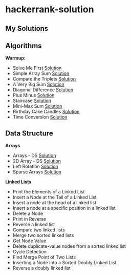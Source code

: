 # hackerrank-solution
## My Solutions
## Algorithms

**Warmup:**
 - Solve Me First [Solution](https://github.com/amitgupta7339/hackerrank-solution/blob/master/Algorithms/Warmup/Solve%20Me%20First)
 - Simple Array Sum [Solution](https://github.com/amitgupta7339/hackerrank-solution/blob/master/Algorithms/Warmup/Simple%20Array%20Sum)
 - Compare the Triplets [Solution](https://github.com/amitgupta7339/hackerrank-solution/blob/master/Algorithms/Warmup/Compare%20the%20Triplets)
 - A Very Big Sum [Solution](https://github.com/amitgupta7339/hackerrank-solution/blob/master/Algorithms/Warmup/A%20Very%20Big%20Sum)
 - Diagonal Difference [Solution](https://github.com/amitgupta7339/hackerrank-solution/blob/master/Algorithms/Warmup/Diagonal%20Difference)
 - Plus Minus [Solution](https://github.com/amitgupta7339/hackerrank-solution/blob/master/Algorithms/Warmup/Plus%20Minus)
 - Staircase [Solution](https://github.com/amitgupta7339/hackerrank-solution/blob/master/Algorithms/Warmup/Staircase)
 - Mini-Max Sum [Solution](https://github.com/amitgupta7339/hackerrank-solution/blob/master/Algorithms/Warmup/Mini-Max%20Sum)
 - Birthday Cake Candles [Solution](https://github.com/amitgupta7339/hackerrank-solution/blob/master/Algorithms/Warmup/Birthday%20Cake%20Candles)
 - Time Conversion [Solution](https://github.com/amitgupta7339/hackerrank-solution/blob/master/Algorithms/Warmup/Time%20Conversion)
## Data Structure

**Arrays**
 - Arrays - DS [Solution](https://github.com/amitgupta7339/hackerrank-solution/blob/master/Data%20structure/Arrays/Arrays%20-%20DS)
 - 2D Array - DS [Solution](https://github.com/amitgupta7339/hackerrank-solution/blob/master/Data%20structure/Arrays/2D%20Array%20-%20DS)
 - Left Rotation [Solution](https://github.com/amitgupta7339/hackerrank-solution/blob/master/Data%20structure/Arrays/Left%20Rotation)
 - Sparse Arrays [Solution](https://github.com/amitgupta7339/hackerrank-solution/blob/master/Data%20structure/Arrays/Sparse%20Arrays)
 
**Linked Lists**
 - Print the Elements of a Linked List
 - Insert a Node at the Tail of a Linked List
 - Insert a node at the head of a linked list
 - Insert a node at a specific position in a linked list
 - Delete a Node
 - Print in Reverse
 - Reverse a linked list
 - Compare two linked lists
 - Merge two sorted linked lists
 - Get Node Value
 - Delete duplicate-value nodes from a sorted linked list
 - Cycle Detection
 - Find Merge Point of Two Lists
 - Inserting a Node Into a Sorted Doubly Linked List
 - Reverse a doubly linked list
 
